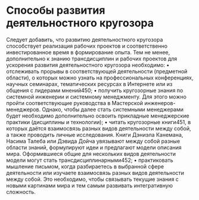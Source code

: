 # Способы развития деятельностного кругозора

Следует добавить, что развитию деятельностного кругозора способствует реализация рабочих проектов и соответственно инвестированное время в формирование опыта. Тем не менее, дополнительно к знанию трансдисциплин и рабочих проектов для ускорения развития деятельностного кругозора необходимо:
• отслеживать прорывы в соответствующей деятельности (предметной области), о которых можно узнать на профессиональных конференциях, научных семинарах, тематических ресурсах в Интернете или из общения с лидерами мнений450;
• получить кругозорные знания по системной инженерии и системному менеджменту. Для этого можно пройти соответствующие руководства в Мастерской инженеров-менеджеров. Однако, чтобы далее стать системными менеджерами будет необходимо дополнительно освоить прикладные менеджерские практики (дисциплины и технологии);
• читать кругозорные книги451, в которых даётся взаимосвязь разных видов деятельности между собой, а также проводить личные исследования. Книги Дэниэла Канемана, Насима Талеба или Дэвида Дойча увязывают между собой разные области знаний, формулируют идеи и предлагают модели описания мира. Оформившиеся общие для нескольких видов деятельности модели могут стать трансдисциплинарными452;
• практиковать мышление письмом, когда разбираетесь в выбранной сфере деятельности или изучаете взаимосвязь разных видов деятельности между собой. Это необходимо, чтобы связывать текущие знания с новыми картинами мира и тем самым развивать интегративную сложность.

